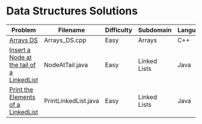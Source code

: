 # Data Structures Solutions

| Problem | Filename | Difficulty | Subdomain | Language |
| --- | --- | --- | --- | -- | 
| [Arrays DS](https://www.hackerrank.com/challenges/arrays-ds/problem)<a name="Arrays DS"></a> | Arrays_DS.cpp | Easy | Arrays | C++ |
| [Insert a Node at the tail of a LinkedList](https://www.hackerrank.com/challenges/insert-a-node-at-the-tail-of-a-linked-list/problem)<a name="Insert a Node at the tail of a LinkedList"></a> | NodeAtTail.java | Easy | Linked Lists | Java |
| [Print the Elements of a LinkedList](https://www.hackerrank.com/challenges/print-the-elements-of-a-linked-list/problem)<a name="Print the Elements of a LinkedList"></a> | PrintLinkedList.java | Easy | Linked Lists | Java |
